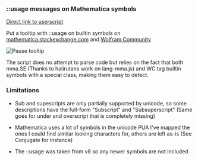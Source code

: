 ### ::usage messages on Mathematica symbols

[Direct link to userscript](http://simonschmidt.github.io/SE-Usage-Message/m_usage.user.js)

Put a tooltip with ::usage on builtin symbols on [mathematica.stackexchange.com](http://mathematica.stackexchange.com)
and [Wolfram Community](http://community.wolfram.com/)


![Pause tooltip](http://simonschmidt.github.io/SE-Usage-Message/img/examplePause.png)


The script does no attempt to parse code but relies on the fact that
both mma.SE (Thanks to halirutans work on lang-mma.js) and WC tag builtin
symbols with a special class, making them easy to detect.

### Limitations

* Sub and supescripts are only partially supported by unicode, so some
  descriptions have the full-form "Subscript" and "Subsuperscript"
  (Same goes for under and overscript that is completely missing)

* Mathematica uses a lot of symbols in the unicode PUA I've mapped
  the ones I could find similar looking characters for, others are
  left as-is (See Conjugate for instance)

* The ::usage was taken from v8 so any newer symbols are not included
